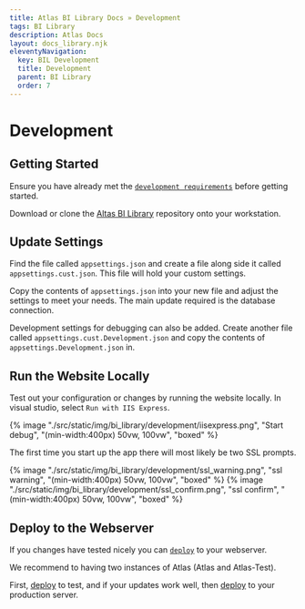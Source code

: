 ```yaml
---
title: Atlas BI Library Docs » Development
tags: BI Library
description: Atlas Docs
layout: docs_library.njk
eleventyNavigation:
  key: BIL Development
  title: Development
  parent: BI Library
  order: 7
---
```


# Development

## Getting Started

Ensure you have already met the [`development requirements`](/docs/bi_library/development/requirements/) before getting started.

Download or clone the [Altas BI Library](https://github.com/atlas-bi/atlas-bi-library) repository onto your workstation.

## Update Settings

Find the file called ``appsettings.json`` and create a file along side it called ``appsettings.cust.json``. This file will hold your custom settings.

Copy the contents of ``appsettings.json`` into your new file and adjust the settings to meet your needs. The main update required is the database connection.

Development settings for debugging can also be added. Create another file called ``appsettings.cust.Development.json`` and copy the contents of ``appsettings.Development.json`` in.

## Run the Website Locally

Test out your configuration or changes by running the website locally. In visual studio, select ``Run with IIS Express``.

{% image "./src/static/img/bi_library/development/iisexpress.png", "Start debug", "(min-width:400px) 50vw, 100vw", "boxed" %}

The first time you start up the app there will most likely be two SSL prompts.

{% image "./src/static/img/bi_library/development/ssl_warning.png", "ssl warning", "(min-width:400px) 50vw, 100vw", "boxed" %}
{% image "./src/static/img/bi_library/development/ssl_confirm.png", "ssl confirm", "(min-width:400px) 50vw, 100vw", "boxed" %}


## Deploy to the Webserver

If you changes have tested nicely you can [`deploy`](/docs/bi_library/deploy) to your webserver.

We recommend to having two instances of Atlas (Atlas and Atlas-Test).

First, [deploy](/docs/bi_library/deploy) to test, and if your updates work well, then [deploy](/docs/bi_library/deploy) to your production server.
